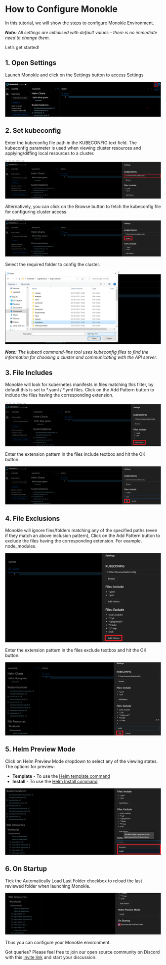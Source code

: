 # How to Configure Monokle

In this tutorial, we will show the steps to configure Monokle Environment. 

<em>**Note:** All settings are initialised with default values - there is no immediate need to change them. </em>

Let’s get started! 

## 1. Open Settings

Launch Monokle and click on the Settings button to access Settings

![Settings](img/settings-1.png)

## 2. Set kubeconfig

Enter the kubeconfig file path in the KUBECONFIG text field. The kubeconfig parameter is used when viewing cluster
resources and applying/diffing local resources to a cluster.

![Kubeconfig](img/kubeconfig-2.png)

Alternatively, you can click on the Browse button to fetch the kubeconfig file for configuring cluster access. 

![Browse](img/browse-3.png)

Select the required folder to config the cluster. 

![Folders](img/folders-4.png)

<em>**Note:** The kubectl command-line tool uses kubeconfig files to find the information for choosing a cluster and communicating with the API server.</em>

## 3. File Includes

Monokle will look for kubernetes manifests in files matching this filter, by default this is set to *.yaml / *.yml files.
Click on the Add Pattern button to include the files having the corresponding extension.

![Add pattern](img/add-pattern-5.png)

Enter the extension pattern in the files include textbox and hit the OK button. 

![Ok](img/ok-6.png)

## 4. File Exclusions

Monokle will ignore files/folders matching any of the specified paths (even if they match an above inclusion pattern),
Click on the Add Pattern button to exclude the files having the corresponding extension. For example, node_modules.

![Add pattern](img/add-pattern-7.png)

Enter the extension pattern in the files exclude textbox and hit the OK button. 

![Ok](img/ok-8.png)

## 5. Helm Preview Mode

Click on Helm Preview Mode dropdown to select any of the viewing states. The options for preview:

- **Template** - To use the [Helm template command](https://helm.sh/docs/helm/helm_template/)
- **Install** - To use the [Helm Install command](https://helm.sh/docs/helm/helm_install/)

![Helm](img/helm-9.png)

## 6. On Startup

Tick the Automatically Load Last Folder checkbox to reload the last reviewed folder when launching Monokle. 

![Startup](img/startup-10.png)

Thus you can configure your Monokle environment. 

Got queries? Please feel free to join our open source community on Discord with this [invite link](https://discord.gg/6zupCZFQbe) and start your discussion.
